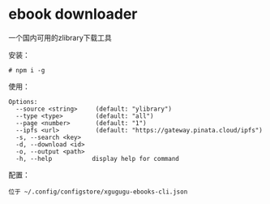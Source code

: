# ebook downloader

一个国内可用的zlibrary下载工具

安装：
```
# npm i -g
```

使用：
```
Options:
  --source <string>     (default: "ylibrary")
  --type <type>         (default: "all")
  --page <number>       (default: "1")
  --ipfs <url>          (default: "https://gateway.pinata.cloud/ipfs")
  -s, --search <key>
  -d, --download <id>
  -o, --output <path>
  -h, --help           display help for command
```

配置：
```
位于 ~/.config/configstore/xgugugu-ebooks-cli.json
```